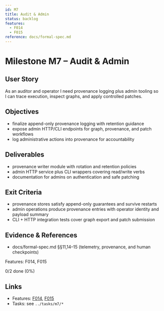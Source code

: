 ```yaml
---
id: M7
title: Audit & Admin
status: backlog
features:
  - F014
  - F015
reference: docs/formal-spec.md
---
```


# Milestone M7 – Audit & Admin

## User Story
As an auditor and operator I need provenance logging plus admin tooling so I can trace execution, inspect graphs, and apply controlled patches.

## Objectives
- finalize append-only provenance logging with retention guidance
- expose admin HTTP/CLI endpoints for graph, provenance, and patch workflows
- log administrative actions into provenance for accountability

## Deliverables
- provenance writer module with rotation and retention policies
- admin HTTP service plus CLI wrappers covering read/write verbs
- documentation for admins on authentication and safe patching

## Exit Criteria
- provenance stores satisfy append-only guarantees and survive restarts
- admin operations produce provenance entries with operator identity and payload summary
- CLI + HTTP integration tests cover graph export and patch submission

## Evidence & References
- docs/formal-spec.md §§11,14–15 (telemetry, provenance, and human checkpoints)

Features: F014, F015

<!-- PROGRESS:START M7 -->
0/2 done (0%)
<!-- PROGRESS:END M7 -->

## Links
- Features: [F014](../features/F014-provenance-logging.md), [F015](../features/F015-admin-cli-http.md)
- Tasks: see `../tasks/m7/*`
